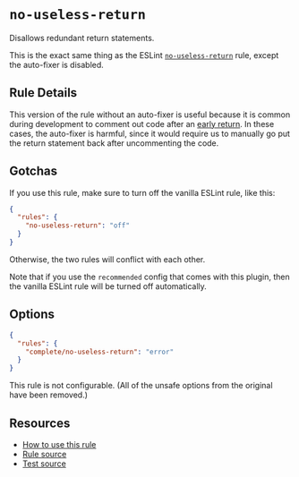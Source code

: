 # `no-useless-return`

Disallows redundant return statements.

This is the exact same thing as the ESLint [`no-useless-return`](https://eslint.org/docs/latest/rules/no-useless-return) rule, except the auto-fixer is disabled.

## Rule Details

This version of the rule without an auto-fixer is useful because it is common during development to comment out code after an [early return](https://medium.com/swlh/return-early-pattern-3d18a41bba8). In these cases, the auto-fixer is harmful, since it would require us to manually go put the return statement back after uncommenting the code.

## Gotchas

If you use this rule, make sure to turn off the vanilla ESLint rule, like this:

```json
{
  "rules": {
    "no-useless-return": "off"
  }
}
```

Otherwise, the two rules will conflict with each other.

Note that if you use the `recommended` config that comes with this plugin, then the vanilla ESLint rule will be turned off automatically.

## Options

```json
{
  "rules": {
    "complete/no-useless-return": "error"
  }
}
```

This rule is not configurable. (All of the unsafe options from the original have been removed.)

## Resources

- [How to use this rule](https://complete-ts.github.io/eslint-plugin-complete)
- [Rule source](https://github.com/complete-ts/complete/blob/main/packages/eslint-plugin-complete/src/rules/no-useless-return.ts)
- [Test source](https://github.com/complete-ts/complete/blob/main/packages/eslint-plugin-complete/tests/rules/no-useless-return.test.ts)
